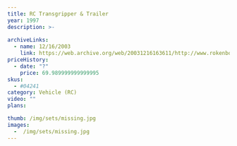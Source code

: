 ```yaml
---
title: RC Transgripper & Trailer
year: 1997
description: >-
  
archiveLinks:
  - name: 12/16/2003
    link: https://web.archive.org/web/20031216163611/http://www.rokenbok.com/catalog/pd_rcv_transgripper.html
priceHistory:
  - date: "?"
    price: 69.989999999999995
skus:
  - #04241
category: Vehicle (RC)
video: ""
plans:

thumb: /img/sets/missing.jpg
images:
  -  /img/sets/missing.jpg
---
```


